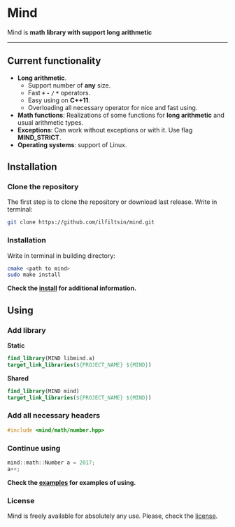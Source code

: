 # Mind 

Mind is **math library with support long arithmetic**

---

## Current functionality 
+ **Long arithmetic**.
	+ Support number of **any** size.
	+ Fast **`+` `-` `/` `*`** operators.
	+ Easy using on **C++11**.
	+ Overloading all necessary operator for nice and fast using.
+ **Math functions**: Realizations of some functions for **long arithmetic** and usual arithmetic types.
+ **Exceptions**: Can work without exceptions or with it. Use flag **MIND_STRICT**.
+ **Operating systems**: support of Linux.

## Installation
### Clone the repository
The first step is to clone the repository or download last release. Write in terminal:
```bash
git clone https://github.com/ilfiltsin/mind.git
```
### Installation
Write in terminal in building directory:
```bash
cmake <path to mind>
sudo make install
```
**Check the [install](INSTALL) for additional information.**
## Using
### Add library
**Static**
```cmake
find_library(MIND libmind.a)
target_link_libraries(${PROJECT_NAME} ${MIND})
```
**Shared**
```cmake
find_library(MIND mind)
target_link_libraries(${PROJECT_NAME} ${MIND})
```
### Add all necessary headers
```c++
#include <mind/math/number.hpp>
```
### Continue using
```c++
mind::math::Number a = 2017;
a++;
```
**Check the [examples](./examples/) for examples of using.**
### License
Mind is freely available for absolutely any use. Please, check the [license](LICENSE).